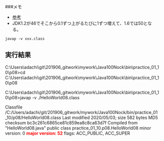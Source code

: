 ###メモ
-  [参考](http://blog.rutake.com/techmemo/2016/01/06/java-class%E3%83%95%E3%82%A1%E3%82%A4%E3%83%AB%E3%81%8C%E3%81%A9%E3%81%AE%E3%83%90%E3%83%BC%E3%82%B8%E3%83%A7%E3%83%B3%E3%81%A7%E3%82%B3%E3%83%B3%E3%83%91%E3%82%A4%E3%83%AB%E3%81%95%E3%82%8C%E3%81%9F/)
- JDK1.2が46でそこから0.1ずつ上がるたびに1ずつ増えて、1.6では50となる。

```
javap -v xxx.class
```


## 実行結果
C:\Users\adachi\git\201906_gitwork\mywork\Java100Nock\bin\practice_01_10\p08>cd C:\Users\adachi\git\201906_gitwork\mywork\Java100Nock\bin\practice_01_10\p08

C:\Users\adachi\git\201906_gitwork\mywork\Java100Nock\bin\practice_01_10\p08>javap -v ./HelloWorld08.class

Classfile /C:/Users/adachi/git/201906_gitwork/mywork/Java100Nock/bin/practice_01_10/p08/HelloWorld08.class
  Last modified 2020/05/03; size 582 bytes
  MD5 checksum bc3c261c6865ce81c859ea8c8ca63d7f
  Compiled from "HelloWorld08.java"
public class practice_01_10.p08.HelloWorld08
  minor version: 0
  <span style="color: red; "><B>major version: 52</B></span>
  flags: ACC_PUBLIC, ACC_SUPER